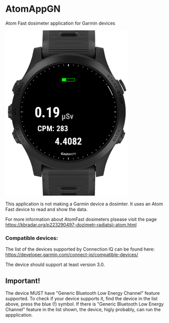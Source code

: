 # AtomAppGN
Atom Fast dosimeter application for Garmin devices

![Forerunner 945 view](docs/ScreenShot.png)

This application is not making a Garmin device a dosimter. 
It uses an Atom Fast device to read and show the data.

For more information about AtomFast dosimeters plsease visit the page https://kbradar.org/p223290497-dozimetr-radiatsii-atom.html

### Compatible devices:

The list of the devices supported by Connection IQ can be found here: https://developer.garmin.com/connect-iq/compatible-devices/

The device should support at least version 3.0. 

## Important! 

The device MUST have "Generic Bluetooth Low Energy Channel" feature supported. To check if your device supports it, find the device in the list above, press the blue (!) symbol. If there is "Generic Bluetooth Low Energy Channel" feature in the list shown, the device, higly probably, can run the appplication. 
